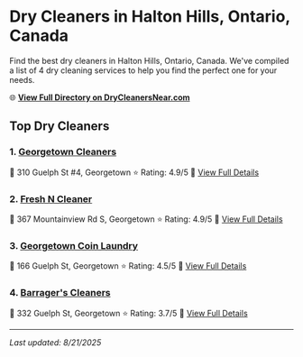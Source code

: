 # Dry Cleaners in Halton Hills, Ontario, Canada

Find the best dry cleaners in Halton Hills, Ontario, Canada. We've compiled a list of 4 dry cleaning services to help you find the perfect one for your needs.

🌐 **[View Full Directory on DryCleanersNear.com](https://drycleanersnear.com/city/Canada/Ontario/Halton%20Hills)**

## Top Dry Cleaners

### 1. [Georgetown Cleaners](https://drycleanersnear.com/dryCleaner/68901431913e4c7c8f7e9608/georgetown-cleaners)
📍 310 Guelph St #4, Georgetown
⭐ Rating: 4.9/5
🔗 [View Full Details](https://drycleanersnear.com/dryCleaner/68901431913e4c7c8f7e9608/georgetown-cleaners)

### 2. [Fresh N Cleaner](https://drycleanersnear.com/dryCleaner/68901433913e4c7c8f7e9662/fresh-n-cleaner)
📍 367 Mountainview Rd S, Georgetown
⭐ Rating: 4.9/5
🔗 [View Full Details](https://drycleanersnear.com/dryCleaner/68901433913e4c7c8f7e9662/fresh-n-cleaner)

### 3. [Georgetown Coin Laundry](https://drycleanersnear.com/dryCleaner/68901478913e4c7c8f7e999b/georgetown-coin-laundry)
📍 166 Guelph St, Georgetown
⭐ Rating: 4.5/5
🔗 [View Full Details](https://drycleanersnear.com/dryCleaner/68901478913e4c7c8f7e999b/georgetown-coin-laundry)

### 4. [Barrager's Cleaners](https://drycleanersnear.com/dryCleaner/689014d0913e4c7c8f7e9c3d/barrager-s-cleaners)
📍 332 Guelph St, Georgetown
⭐ Rating: 3.7/5
🔗 [View Full Details](https://drycleanersnear.com/dryCleaner/689014d0913e4c7c8f7e9c3d/barrager-s-cleaners)


---

*Last updated: 8/21/2025*
